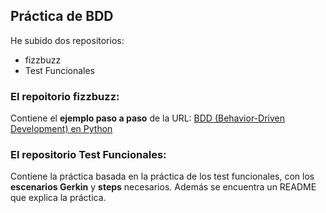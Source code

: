 ## Práctica de BDD  ##

He subido dos repositorios:

- fizzbuzz
- Test Funcionales

### El repoitorio fizzbuzz: ###

Contiene el **ejemplo paso a paso** de la URL: [BDD (Behavior-Driven Development) en Python](https://www.pmareke.com/posts/bdd-in-python/)

### El repositorio Test Funcionales: ###

Contiene la práctica basada en la práctica de los test funcionales, con los **escenarios Gerkin** y **steps** necesarios.
Además se encuentra un README que explica la práctica.
